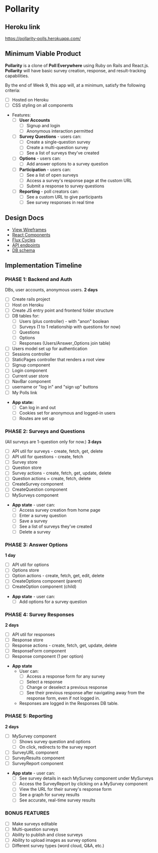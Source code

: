 # Pollarity

## Heroku link
https://pollarity-polls.herokuapp.com/

## Minimum Viable Product

**Pollarity** is a clone of **Poll Everywhere** using Ruby on Rails and React.js. **Pollarity** will have basic survey creation, response, and result-tracking capabilities.

By the end of Week 9, this app will, at a minimum, satisfy the following criteria:

- [ ] Hosted on Heroku
- [ ] CSS styling on all components
- Features:
  - [ ] **User Accounts**
    - [ ] Signup and login
    - [ ] Anonymous interaction permitted
  - [ ] **Survey Questions** - users can:
    - [ ] Create a single-question survey
    - [ ] Create a multi-question survey
    - [ ] See a list of surveys they've created
  - [ ] **Options** - users can:
    - [ ] Add answer options to a survey question
  - [ ] **Participation** - users can:
    - [ ] See a list of open surveys
    - [ ] Access a survey's response page at the custom URL
    - [ ] Submit a response to survey questions
  - [ ] **Reporting** - poll creators can:
    - [ ] See a custom URL to give participants
    - [ ] See survey responses in real time

## Design Docs
* [View Wireframes][views]
* [React Components][components]
* [Flux Cycles][flux-cycles]
* [API endpoints][api-endpoints]
* [DB schema][schema]

[views]: docs/views.md
[components]: docs/components.md
[flux-cycles]: docs/flux-cycles.md
[api-endpoints]: docs/api-endpoints.md
[schema]: docs/schema.md

## Implementation Timeline


### PHASE 1: Backend and Auth
DBs, user accounts, anonymous users. **2 days**

- [ ] Create rails project
- [ ] Host on Heroku
- [ ] Create JS entry point and frontend folder structure
- [ ] DB tables for:
  - [ ] Users (plus controller) - with "anon" boolean
  - [ ] Surveys (1 to 1 relationship with questions for now)
  - [ ] Questions
  - [ ] Options
  - [ ] Responses (Users/Answer_Options join table)
- [ ] Users model set up for authentication
- [ ] Sessions controller
- [ ] StaticPages controller that renders a root view
- [ ] Signup component
- [ ] Login component
- [ ] Current user store
- [ ] NavBar component
- [ ] username or "log in" and "sign up" buttons
- [ ] My Polls link

- **App state:**
  - [ ] Can log in and out
  - [ ] Cookies set for anonymous and logged-in users
  - [ ] Routes are set up

### PHASE 2: Surveys and Questions
(All surveys are 1-question only for now.)
**3 days**

- [ ] API util for surveys - create, fetch, get, delete
- [ ] API util for questions - create, fetch
- [ ] Survey store
- [ ] Question store
- [ ] Survey actions - create, fetch, get, update, delete
- [ ] Question actions = create, fetch, delete
- [ ] CreateSurvey component
- [ ] CreateQuestion component
- [ ] MySurveys component
- **App state** - user can:
  - [ ] Access survey creation from home page
  - [ ] Enter a survey question
  - [ ] Save a survey
  - [ ] See a list of surveys they've created
  - [ ] Delete a survey

### PHASE 3: Answer Options
**1 day**

- [ ] API util for options
- [ ] Options store
- [ ] Option actions - create, fetch, get, edit, delete
- [ ] CreateOptions component (parent)
- [ ] CreateOption component (child)
- **App state** - user can:
  - [ ] Add options for a survey question

### PHASE 4: Survey Responses
**2 days**

- [ ] API util for responses
- [ ] Response store
- [ ] Response actions - create, fetch, get, update, delete
- [ ] ResponseForm component
- [ ] Response component (1 per option)
- **App state**
  - User can:
    - [ ] Access a response form for any survey
    - [ ] Select a response
    - [ ] Change or deselect a previous response
    - [ ] See their previous response after navigating away from the response form, even if not logged in.
  - Responses are logged in the Responses DB table.

### PHASE 5: Reporting
**2 days**

- [ ] MySurvey component
  - [ ] Shows survey question and options
  - [ ] On click, redirects to the survey report
- [ ] SurveyURL component
- [ ] SurveyResults component
- [ ] SurveyReport component
- **App state** - user can:
  - [ ] See survey details in each MySurvey component under MySurveys
  - [ ] Access the SurveyReport by clicking on a MySurvey component
  - [ ] View the URL for their survey's response form
  - [ ] See a graph for survey results
  - [ ] See accurate, real-time survey results

### BONUS FEATURES
- [ ] Make surveys editable
- [ ] Multi-question surveys
- [ ] Ability to publish and close surveys
- [ ] Ability to upload images as survey options
- [ ] Different survey types (word cloud, Q&A, etc.)

[phase-one]: docs/phases/phase1.md
[phase-two]: docs/phases/phase2.md
[phase-three]: docs/phases/phase3.md
[phase-four]: docs/phases/phase4.md
[phase-five]: docs/phases/phase5.md
[phase-six]: docs/phases/phase6.md
[phase-seven]: docs/phases/phase7.md
[phase-eight]: docs/phases/phase8.md
